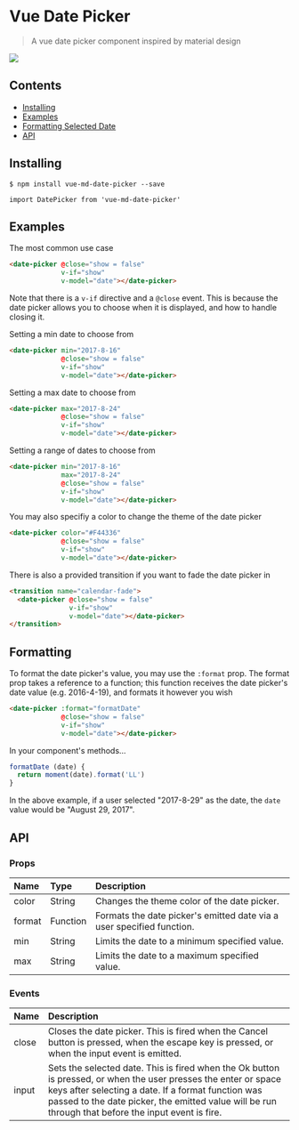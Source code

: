 # Vue Date Picker

> A vue date picker component inspired by material design

![](http://i.imgur.com/YNrnrVD.png)

## Contents

 - [Installing](https://github.com/ridewn/vue-date-picker#installing)
 - [Examples](https://github.com/ridewn/vue-date-picker#examples)
 - [Formatting Selected Date](https://github.com/ridewn/vue-date-picker#formatting)
 - [API](https://github.com/ridewn/vue-date-picker#api)

## Installing

`$ npm install vue-md-date-picker --save`

`import DatePicker from 'vue-md-date-picker'`

## Examples

The most common use case

```html
<date-picker @close="show = false"
             v-if="show"
             v-model="date"></date-picker>
```

Note that there is a `v-if` directive and a `@close` event. This is because the date picker allows you to choose when it is displayed, and how to handle closing it.

Setting a min date to choose from

```html
<date-picker min="2017-8-16"
             @close="show = false"
             v-if="show"
             v-model="date"></date-picker>
```

Setting a max date to choose from


```html
<date-picker max="2017-8-24"
             @close="show = false"
             v-if="show"
             v-model="date"></date-picker>
```

Setting a range of dates to choose from

```html
<date-picker min="2017-8-16"
             max="2017-8-24"
             @close="show = false"
             v-if="show"
             v-model="date"></date-picker>
```

You may also specifiy a color to change the theme of the date picker

```html
<date-picker color="#F44336"
             @close="show = false"
             v-if="show"
             v-model="date"></date-picker>
```
There is also a provided transition if you want to fade the date picker in

```html
<transition name="calendar-fade">
  <date-picker @close="show = false"
               v-if="show"
               v-model="date"></date-picker>
</transition>
```

## Formatting

To format the date picker's value, you may use the `:format` prop. The format prop takes a reference to a function; this function receives the date picker's date value (e.g. 2016-4-19), and formats it however you wish


```html
<date-picker :format="formatDate"
             @close="show = false"
             v-if="show"
             v-model="date"></date-picker>
```

In your component's methods...

```javascript
formatDate (date) {
  return moment(date).format('LL')
}
```

In the above example, if a user selected "2017-8-29" as the date, the `date` value would be "August 29, 2017".

## API

### Props

| Name   | Type     | Description                                                             |
| :----- | :------- | :---------------------------------------------------------------------- |
| color  | String   | Changes the theme color of the date picker.                             |
| format | Function | Formats the date picker's emitted date via a user specified function.   |
| min    | String   | Limits the date to a minimum specified value.                           |
| max    | String   | Limits the date to a maximum specified value.                           |

### Events

| Name   | Description |
| :----- | :---------- |
| close  | Closes the date picker. This is fired when the Cancel button is pressed, when the escape key is pressed, or when the input event is emitted.         |
| input  | Sets the selected date. This is fired when the Ok button is pressed, or when the user presses the enter or space keys after selecting a date. If a format function was passed to the date picker, the emitted value will be run through that before the input event is fire.     | 
